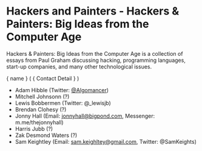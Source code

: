 # Hackers and Painters - Hackers & Painters: Big Ideas from the Computer Age

Hackers & Painters: Big Ideas from the Computer Age is a collection of essays from Paul Graham discussing hacking, 
programming languages, start-up companies, and many other technological issues.

{ name } ( { Contact Detail } )
- Adam Hibble (Twitter: [@Algomancer](https://twitter.com/algomancer))
- Mitchell Johnsonn (?)
- Lewis Bobbermen (Twitter: @_lewisjb)
- Brendan Clohesy (?)
- Jonny Hall (Email: jonnyhall@bigpond.com, Messenger: m.me/thejonnyhall)
- Harris Jubb (?)
- Zak Desmond Waters (?)
- Sam Keightley (Email: sam.keighltey@gmail.com, Twitter: @SamKeights)

